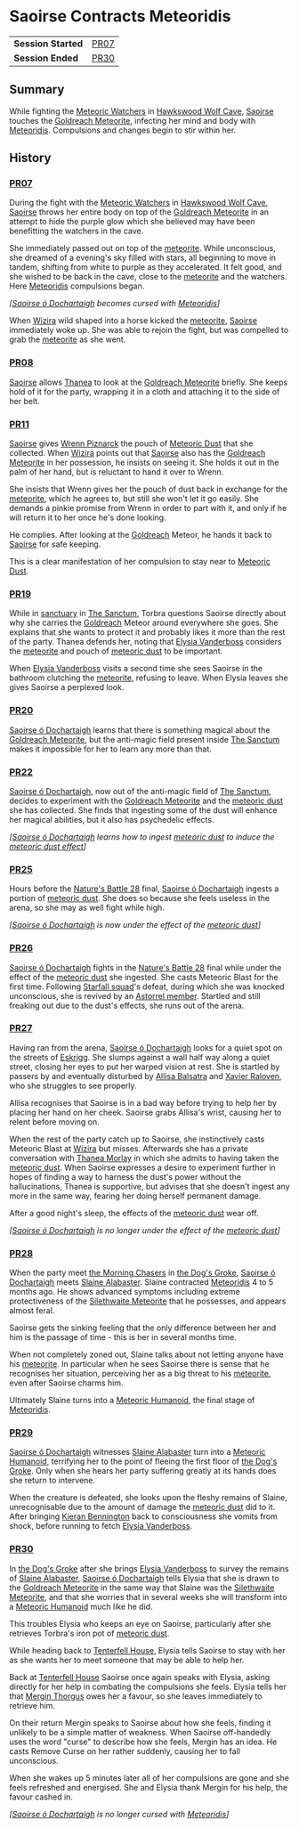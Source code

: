 # Saoirse Contracts Meteoridis

|||
| --- | --- |
| **Session Started** | [PR07](../../sessions/PR07.md) | storyline.2
| **Session Ended** | [PR30](../../sessions/PR30.md) |

## Summary

While fighting the [Meteoric Watchers](../../creatures/meteoric-watcher.md) in [Hawkswood Wolf Cave](../../civilisations/kingdom-of-astor/SETTLEMENTS/GOLDREACH/hawkswood-wolf-cave.md), [Saoirse](../../../astarus/people/saoirse.md) touches the [Goldreach Meteorite](../../items/meteoric/meteorites/goldreach-meteorite.md), infecting her mind and body with [Meteoridis](../../mechanics/roleplay/meteoridis.md). Compulsions and changes begin to stir within her.

## History

### [PR07](../../sessions/PR07.md)

During the fight with the [Meteoric Watchers](../../creatures/meteoric-watcher.md) in [Hawkswood Wolf Cave](../../civilisations/kingdom-of-astor/SETTLEMENTS/GOLDREACH/hawkswood-wolf-cave.md), [Saoirse](../../../astarus/people/saoirse.md) throws her entire body on top of the [Goldreach Meteorite](../../items/meteoric/meteorites/goldreach-meteorite.md) in an attempt to hide the purple glow which she believed may have been benefitting the watchers in the cave.

She immediately passed out on top of the [meteorite](../../items/meteoric/meteorite.md). While unconscious, she dreamed of a evening's sky filled with stars, all beginning to move in tandem, shifting from white to purple as they accelerated. It felt good, and she wished to be back in the cave, close to the [meteorite](../../items/meteoric/meteorite.md) and the watchers. Here [Meteoridis](../../mechanics/roleplay/meteoridis.md) compulsions began.

*[[Saoirse ó Dochartaigh](../characters/saoirse-o-dochartaigh.md) becomes cursed with [Meteoridis](../../mechanics/roleplay/meteoridis.md)]*

When [Wizira](../../characters/wizira.md) wild shaped into a horse kicked the [meteorite](../../items/meteoric/meteorite.md), [Saoirse](../../../astarus/people/saoirse.md) immediately woke up. She was able to rejoin the fight, but was compelled to grab the [meteorite](../../items/meteoric/meteorite.md) as she went.

### [PR08](../../sessions/PR08.md)

[Saoirse](../../../astarus/people/saoirse.md) allows [Thanea](../../../astarus/people/thanea.md) to look at the [Goldreach Meteorite](../../items/meteoric/meteorites/goldreach-meteorite.md) briefly. She keeps hold of it for the party, wrapping it in a cloth and attaching it to the side of her belt.

### [PR11](../../sessions/PR11.md)

[Saoirse](../../../astarus/people/saoirse.md) gives [Wrenn Piznarck](../../characters/wrenn-piznarck.md) the pouch of [Meteoric Dust](../../items/meteoric/meteoric-dust.md) that she collected. When [Wizira](../../characters/wizira.md) points out that [Saoirse](../../../astarus/people/saoirse.md) also has the [Goldreach Meteorite](../../items/meteoric/meteorites/goldreach-meteorite.md) in her possession, he insists on seeing it. She holds it out in the palm of her hand, but is reluctant to hand it over to Wrenn.

She insists that Wrenn gives her the pouch of dust back in exchange for the [meteorite](../../items/meteoric/meteorite.md), which he agrees to, but still she won't let it go easily. She demands a pinkie promise from Wrenn in order to part with it, and only if he will return it to her once he's done looking.

He complies. After looking at the [Goldreach](../../civilisations/kingdom-of-astor/SETTLEMENTS/GOLDREACH/README.md) Meteor, he hands it back to [Saoirse](../../../astarus/people/saoirse.md) for safe keeping.

This is a clear manifestation of her compulsion to stay near to [Meteoric Dust](../../items/meteoric/meteoric-dust.md).

### [PR19](../../sessions/PR19.md)

While in [sanctuary](../../organisations/astorrel/sanctuary.md) in [The Sanctum](../../places/buildings/the-sanctum.md), Torbra questions Saoirse directly about why she carries the [Goldreach](../../civilisations/kingdom-of-astor/SETTLEMENTS/GOLDREACH/README.md) Meteor around everywhere she goes. She explains that she wants to protect it and probably likes it more than the rest of the party. Thanea defends her, noting that [Elysia Vanderboss](../../characters/elysia-vanderboss.md) considers the [meteorite](../../items/meteoric/meteorite.md) and pouch of [meteoric dust](../../items/meteoric/meteoric-dust.md) to be important.

When [Elysia Vanderboss](../../characters/elysia-vanderboss.md) visits a second time she sees Saoirse in the bathroom clutching the [meteorite](../../items/meteoric/meteorite.md), refusing to leave. When Elysia leaves she gives Saoirse a perplexed look.

### [PR20](../../sessions/PR20.md)

[Saoirse ó Dochartaigh](../../characters/saoirse-o-dochartaigh.md) learns that there is something magical about the [Goldreach Meteorite](../../items/meteoric/meteorites/goldreach-meteorite.md), but the anti-magic field present inside [The Sanctum](../../places/buildings/the-sanctum.md) makes it impossible for her to learn any more than that.

### [PR22](../../sessions/PR22.md)

[Saoirse ó Dochartaigh](../../characters/saoirse-o-dochartaigh.md), now out of the anti-magic field of [The Sanctum](../../places/buildings/the-sanctum.md), decides to experiment with the [Goldreach Meteorite](../../items/meteoric/meteorites/goldreach-meteorite.md) and the [meteoric dust](../../items/meteoric/meteoric-dust.md) she has collected. She finds that ingesting some of the dust will enhance her magical abilities, but it also has psychedelic effects.

*[[Saoirse ó Dochartaigh](../characters/saoirse-o-dochartaigh.md) learns how to ingest [meteoric dust](../../items/meteoric/meteoric-dust.md) to induce the [meteoric dust effect](../../items/meteoric/meteoric-dust-effect.md)]*

### [PR25](../../sessions/PR25.md)

Hours before the [Nature's Battle 28](natures-battle-28.md) final, [Saoirse ó Dochartaigh](../../characters/saoirse-o-dochartaigh.md) ingests a portion of [meteoric dust](../../items/meteoric/meteoric-dust.md). She does so because she feels useless in the arena, so she may as well fight while high.

*[[Saoirse ó Dochartaigh](../characters/saoirse-o-dochartaigh.md) is now under the effect of the [meteoric dust](../../items/meteoric/meteoric-dust.md)]*

### [PR26](../../sessions/PR26.md)

[Saoirse ó Dochartaigh](../../characters/saoirse-o-dochartaigh.md) fights in the [Nature's Battle 28](natures-battle-28.md) final while under the effect of the [meteoric dust](../../items/meteoric/meteoric-dust.md) she ingested. She casts Meteoric Blast for the first time. Following [Starfall squad](../../organisations/astorrel/squads/starfall-squad.md)'s defeat, during which she was knocked unconscious, she is revived by an [Astorrel member](../../organisations/astorrel/ranks/astorrel-member.md). Startled and still freaking out due to the dust's effects, she runs out of the arena.

### [PR27](../../sessions/PR27.md)

Having ran from the arena, [Saoirse ó Dochartaigh](../../characters/saoirse-o-dochartaigh.md) looks for a quiet spot on the streets of [Eskrigg](../../places/cities/eskrigg.md). She slumps against a wall half way along a quiet street, closing her eyes to put her warped vision at rest. She is startled by passers by and eventually disturbed by [Allisa Balsatra](../../characters/allisa-balsatra.md) and [Xavier Raloven](../../characters/xavier-raloven.md), who she struggles to see properly.

Allisa recognises that Saoirse is in a bad way before trying to help her by placing her hand on her cheek. Saoirse grabs Allisa's wrist, causing her to relent before moving on.

When the rest of the party catch up to Saoirse, she instinctively casts Meteoric Blast at [Wizira](../../characters/wizira.md) but misses. Afterwards she has a private conversation with [Thanea Morlay](../../characters/thanea-morlay.md) in which she admits to having taken the [meteoric dust](../../items/meteoric/meteoric-dust.md). When Saoirse expresses a desire to experiment further in hopes of finding a way to harness the dust's power without the hallucinations, Thanea is supportive, but advises that she doesn't ingest any more in the same way, fearing her doing herself permanent damage.

After a good night's sleep, the effects of the [meteoric dust](../../items/meteoric/meteoric-dust.md) wear off.

*[[Saoirse ó Dochartaigh](../characters/saoirse-o-dochartaigh.md) is no longer under the effect of the [meteoric dust](../../items/meteoric/meteoric-dust.md)]*

### [PR28](../../sessions/PR28.md)

When the party meet [the Morning Chasers](../../organisations/the-morning-chasers.md) in [the Dog's Groke](../../places/buildings/inns-taverns/the-dogs-groke.md), [Saoirse ó Dochartaigh](../../characters/saoirse-o-dochartaigh.md) meets [Slaine Alabaster](../../characters/slaine-alabaster.md). Slaine contracted [Meteoridis](../../mechanics/roleplay/meteoridis.md) 4 to 5 months ago. He shows advanced symptoms including extreme protectiveness of the [Silethwaite Meteorite](../../items/meteoric/meteorites/silethwaite-meteorite.md) that he possesses, and appears almost feral.

Saoirse gets the sinking feeling that the only difference between her and him is the passage of time - this is her in several months time.

When not completely zoned out, Slaine talks about not letting anyone have his [meteorite](../../items/meteoric/meteorite.md). In particular when he sees Saoirse there is sense that he recognises her situation, perceiving her as a big threat to his [meteorite](../../items/meteoric/meteorite.md), even after Saoirse charms him.

Ultimately Slaine turns into a [Meteoric Humanoid](../../creatures/meteoric-humanoid.md), the final stage of [Meteoridis](../../mechanics/roleplay/meteoridis.md).

### [PR29](../../sessions/PR29.md)

[Saoirse ó Dochartaigh](../../characters/saoirse-o-dochartaigh.md) witnesses [Slaine Alabaster](../../characters/slaine-alabaster.md) turn into a [Meteoric Humanoid](../../creatures/meteoric-humanoid.md), terrifying her to the point of fleeing the first floor of [the Dog's Groke](../../places/buildings/inns-taverns/the-dogs-groke.md). Only when she hears her party suffering greatly at its hands does she return to intervene.

When the creature is defeated, she looks upon the fleshy remains of Slaine, unrecognisable due to the amount of damage the [meteoric dust](../../items/meteoric/meteoric-dust.md) did to it. After bringing [Kieran Bennington](../../characters/kieran-bennington.md) back to consciousness she vomits from shock, before running to fetch [Elysia Vanderboss](../../characters/elysia-vanderboss.md).

### [PR30](../../sessions/PR30.md)

In [the Dog's Groke](../../places/buildings/inns-taverns/the-dogs-groke.md) after she brings [Elysia Vanderboss](../../characters/elysia-vanderboss.md) to survey the remains of [Slaine Alabaster](../../characters/slaine-alabaster.md), [Saoirse ó Dochartaigh](../../characters/saoirse-o-dochartaigh.md) tells Elysia that she is drawn to the [Goldreach Meteorite](../../items/meteoric/meteorites/goldreach-meteorite.md) in the same way that Slaine was the [Silethwaite Meteorite](../../items/meteoric/meteorites/silethwaite-meteorite.md), and that she worries that in several weeks she will transform into a [Meteoric Humanoid](../../creatures/meteoric-humanoid.md) much like he did.

This troubles Elysia who keeps an eye on Saoirse, particularly after she retrieves Torbra's iron pot of [meteoric dust](../../items/meteoric/meteoric-dust.md).

While heading back to [Tenterfell House](../../places/buildings/tenterfell-house.md), Elysia tells Saoirse to stay with her as she wants her to meet someone that may be able to help her.

Back at [Tenterfell House](../../places/buildings/tenterfell-house.md) Saoirse once again speaks with Elysia, asking directly for her help in combating the compulsions she feels. Elysia tells her that [Mergin Thorgus](../../characters/mergin-thorgus.md) owes her a favour, so she leaves immediately to retrieve him.

On their return Mergin speaks to Saoirse about how she feels, finding it unlikely to be a simple matter of weakness. When Saoirse off-handedly uses the word "curse" to describe how she feels, Mergin has an idea. He casts Remove Curse on her rather suddenly, causing her to fall unconscious.

When she wakes up 5 minutes later all of her compulsions are gone and she feels refreshed and energised. She and Elysia thank Mergin for his help, the favour cashed in.

*[[Saoirse ó Dochartaigh](../characters/saoirse-o-dochartaigh.md) is no longer cursed with [Meteoridis](../../mechanics/roleplay/meteoridis.md)]*

